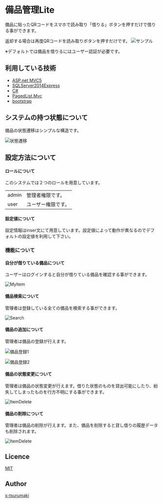 # 備品管理Lite
備品に貼ったQRコードをスマホで読み取り「借りる」ボタンを押すだけで借りる事ができます。

返却する場合は再度QRコードを読み取りボタンを押すだけです。
![サンプル](https://github.com/s-tsurumaki/OfficeEquipmentControlLite/blob/master/ReadmeImages/QRScanSample.png)
 
※デフォルトでは備品を借りるにはユーザー認証が必要です。
 
## 利用している技術
* [ASP.net MVC5](https://msdn.microsoft.com/ja-jp/library/dn448362(v=vs.118).aspx)
* [SQLServer2014Express](https://www.microsoft.com/ja-jp/download/details.aspx?id=42299)
* [C#](https://msdn.microsoft.com/ja-jp/library/618ayhy6.aspx?f=255&MSPPError=-2147217396)
* [PagedList.Mvc](http://www.asp.net/mvc/overview/getting-started/getting-started-with-ef-using-mvc/sorting-filtering-and-paging-with-the-entity-framework-in-an-asp-net-mvc-application)
* [bootstrap](http://getbootstrap.com/)
 
## システムの持つ状態について
備品の状態遷移はシンプルな構造です。
 
![状態遷移](https://github.com/s-tsurumaki/OfficeEquipmentControlLite/blob/master/ReadmeImages/State.png)

## 設定方法について
#### ロールについて
このシステムでは２つのロールを用意しています。
<table>
    <tr>
        <td>admin</td>
        <td>管理者権限です。</td>
    </tr>
    <tr>
        <td>user</td>
        <td>ユーザー権限です。</td>
    </tr>
</table>

#### 設定値について
設定情報はinser文にて用意しています。設定値によって動作が異なるのでデフォルトの設定値を利用して下さい。

### 機能について

#### 自分が借りている備品について
ユーザーはログインすると自分が借りている備品を確認する事ができます。
 
![MyItem](https://github.com/s-tsurumaki/OfficeEquipmentControlLite/blob/master/ReadmeImages/MyItem.png)

#### 備品検索について
管理者は登録している全ての備品を検索する事ができます。
 
![Search](https://github.com/s-tsurumaki/OfficeEquipmentControlLite/blob/master/ReadmeImages/ItemSearch.png)

#### 備品の追加について
管理者は備品の登録が行えます。
 
![備品登録1](https://github.com/s-tsurumaki/OfficeEquipmentControlLite/blob/master/ReadmeImages/additem.png)
 
![備品登録2](https://github.com/s-tsurumaki/OfficeEquipmentControlLite/blob/master/ReadmeImages/AddItemMsg.png)

#### 備品の状態変更について
管理者は備品の状態変更が行えます。借りた状態のものを貸出可能にしたり、紛失してしまったものを行方不明にする事ができます。
 
![ItemDelete](https://github.com/s-tsurumaki/OfficeEquipmentControlLite/blob/master/ReadmeImages/ItemEdit.png)

#### 備品の削除について
管理者は備品の削除が行えます。また、備品を削除すると貸し借りの履歴データも削除されます。
 
![ItemDelete](https://github.com/s-tsurumaki/OfficeEquipmentControlLite/blob/master/ReadmeImages/ItemDelete.png)

## Licence

[MIT](https://github.com/tcnksm/tool/blob/master/LICENCE)

## Author

[s-tsurumaki](https://github.com/s-tsurumaki)
